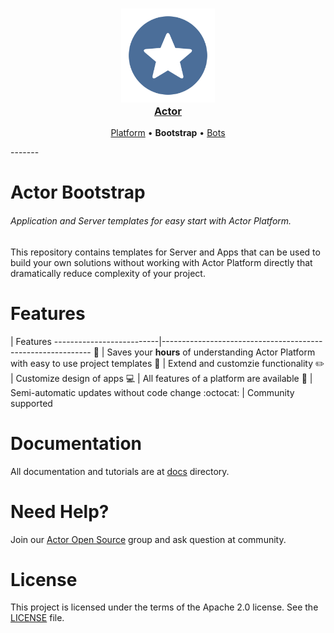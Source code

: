 <h3 align="center">
  <a href="https://github.com/actorapp/actor-platform">
    <img src="docs/assets/Actor_Logo.png" width="150" />
    <br />
    Actor
  </a>
</h3>
<p align="center">
  <a href="https://github.com/actorapp/actor-platform">Platform</a> &bull; 
  <b>Bootstrap</b> &bull; 
  <a href="https://github.com/actorapp/actor-bots">Bots</a>
</p>
-------

Actor Bootstrap
============

###### Application and Server templates for easy start with Actor Platform.

This repository contains templates for Server and Apps that can be used to build your own solutions without working with Actor Platform directly that dramatically reduce complexity of your project.

Features
============
 |  Features
--------------------------|------------------------------------------------------------
:rocket: | Saves your **hours** of understanding Actor Platform with easy to use project templates
:wrench: | Extend and customzie functionality
:pencil2: | Customize design of apps
:computer: | All features of a platform are available
:tophat: | Semi-automatic updates without code change
:octocat: | Community supported

Documentation
============

All documentation and tutorials are at [docs](docs/) directory.

Need Help?
============

Join our [Actor Open Source](https://actor.im/oss) group and ask question at community.

License
============

This project is licensed under the terms of the Apache 2.0 license. See the [LICENSE](LICENSE) file.
